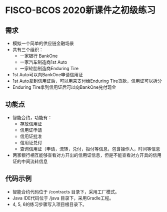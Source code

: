 # FISCO-BCOS 2020新课件之初级练习

## 需求

* 模拟一个简单的供应链金融场景
* 共有三个组织：
    * 一家银行 BankOne
    * 一家汽车制造商1st Auto 
    * 一家轮胎制造商Enduring Tire
* 1st Auto可以向BankOne申请信用证
* 1st Auto拿到信用证后，可以用来支付给Enduring Tire货款，信用证可以拆分
* Enduring Tire拿到信用证后可以向BankOne兑付现金

## 功能点

* 智能合约，功能有：
    * 存放信用证
    * 信用证申请
    * 信用证批准
    * 信用证兑付
    * 查询信用证（申请，流转，兑付，拒付等信息，包含操作人，时间等信息
* 两家银行相互能够查看对方开出的信用证信息，但是不能查看对方开具的信用证的中间流转信息

## 代码示例

- 智能合约代码位于 /contracts 目录下，采用工厂模式。
- Java IDE代码位于 /java 目录下，采用Gradle工程。
- 4, 5, 6的练习步骤写入项目根目录下。